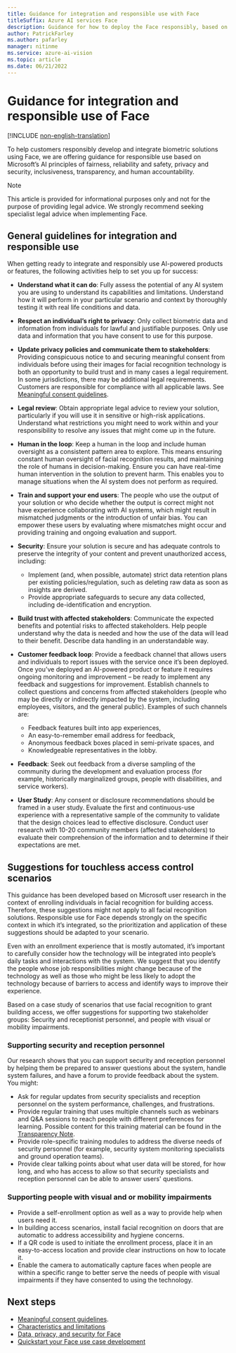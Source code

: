 ```yaml
---
title: Guidance for integration and responsible use with Face
titleSuffix: Azure AI services Face
description: Guidance for how to deploy the Face responsibly, based on the knowledge and understanding from the team that created this product.
author: PatrickFarley
ms.author: pafarley
manager: nitinme
ms.service: azure-ai-vision
ms.topic: article
ms.date: 06/21/2022
---
```


# Guidance for integration and responsible use of Face

[!INCLUDE [non-english-translation](/azure/ai-foundry/responsible-ai/includes/non-english-translation.md)]

To help customers responsibly develop and integrate biometric solutions using Face, we are offering guidance for responsible use based on Microsoft’s AI principles of fairness, reliability and safety, privacy and security, inclusiveness, transparency, and human accountability.

> [!NOTE]
> This article is provided for informational purposes only and not for the purpose of providing legal advice. We strongly recommend seeking specialist legal advice when implementing Face.

## General guidelines for integration and responsible use

When getting ready to integrate and responsibly use AI-powered products or features, the following activities help to set you up for success: 

* **Understand what it can do**: Fully assess the potential of any AI system you are using to understand its capabilities and limitations. Understand how it will perform in your particular scenario and context by thoroughly testing it with real life conditions and data.

* **Respect an individual’s right to privacy**: Only collect biometric data and information from individuals for lawful and justifiable purposes. Only use data and information that you have consent to use for this purpose. 

* **Update privacy policies and communicate them to stakeholders**: Providing conspicuous notice to and securing meaningful consent from individuals before using their images for facial recognition technology is both an opportunity to build trust and in many cases a legal requirement. In some jurisdictions, there may be additional legal requirements. Customers are responsible for compliance with all applicable laws. See [Meaningful consent guidelines](/azure/ai-services/computer-vision/enrollment-overview).

* **Legal review**: Obtain appropriate legal advice to review your solution, particularly if you will use it in sensitive or high-risk applications. Understand what restrictions you might need to work within and your responsibility to resolve any issues that might come up in the future. 

* **Human in the loop**: Keep a human in the loop and include human oversight as a consistent pattern area to explore. This means ensuring constant human oversight of facial recognition results, and maintaining the role of humans in decision-making. Ensure you can have real-time human intervention in the solution to prevent harm. This enables you to manage situations when the AI system does not perform as required. 

* **Train and support your end users**: The people who use the output of your solution or who decide whether the output is correct might not have experience collaborating with AI systems, which might result in mismatched judgments or the introduction of unfair bias. You can empower these users by evaluating where mismatches might occur and providing training and ongoing evaluation and support.

* **Security**: Ensure your solution is secure and has adequate controls to preserve the integrity of your content and prevent unauthorized access, including: 
    - Implement (and, when possible, automate) strict data retention plans per existing policies/regulation, such as deleting raw data as soon as insights are derived.  
    - Provide appropriate safeguards to secure any data collected, including de-identification and encryption. 

* **Build trust with affected stakeholders**: Communicate the expected benefits and potential risks to affected stakeholders. Help people understand why the data is needed and how the use of the data will lead to their benefit. Describe data handling in an understandable way.  

* **Customer feedback loop**: Provide a feedback channel that allows users and individuals to report issues with the service once it’s been deployed. Once you’ve deployed an AI-powered product or feature it requires ongoing monitoring and improvement – be ready to implement any feedback and suggestions for improvement. Establish channels to collect questions and concerns from affected stakeholders (people who may be directly or indirectly impacted by the system, including employees, visitors, and the general public). Examples of such channels are:
    - Feedback features built into app experiences,
    - An easy-to-remember email address for feedback,
    - Anonymous feedback boxes placed in semi-private spaces, and
    - Knowledgeable representatives in the lobby.

* **Feedback**: Seek out feedback from a diverse sampling of the community during the development and evaluation process (for example, historically marginalized groups, people with disabilities, and service workers).  

* **User Study**: Any consent or disclosure recommendations should be framed in a user study. Evaluate the first and continuous-use experience with a representative sample of the community to validate that the design choices lead to effective disclosure. Conduct user research with 10-20 community members (affected stakeholders) to evaluate their comprehension of the information and to determine if their expectations are met.  

## Suggestions for touchless access control scenarios

This guidance has been developed based on Microsoft user research in the context of enrolling individuals in facial recognition for building access. Therefore, these suggestions might not apply to all facial recognition solutions. Responsible use for Face depends strongly on the specific context in which it’s integrated, so the prioritization and application of these suggestions should be adapted to your scenario.

Even with an enrollment experience that is mostly automated, it’s important to carefully consider how the technology will be integrated into people’s daily tasks and interactions with the system. We suggest that you  identify the people whose job responsibilities might change because of the technology as well as those who might be less likely to adopt the technology because of barriers to access and identify ways to improve their experience.

Based on a case study of scenarios that use facial recognition to grant building access, we offer suggestions for supporting two stakeholder groups: Security and receptionist personnel, and people with visual or mobility impairments. 

### Supporting security and reception personnel
Our research shows that you can support security and reception personnel by helping them be prepared to answer questions about the system, handle system failures, and have a forum to provide feedback about the system. You might:
* Ask for regular updates from security specialists and reception personnel on the system performance, challenges, and frustrations.
* Provide regular training that uses multiple channels such as webinars and Q&A sessions to reach people with different preferences for learning. Possible content for this training material can be found in the [Transparency Note](transparency-note.md?context=/azure/ai-services/computer-vision/context/context).
* Provide role-specific training modules to address the diverse needs of security personnel (for example, security system monitoring specialists and ground operation teams).
* Provide clear talking points about what user data will be stored, for how long, and who has access to allow so that security specialists and reception personnel can be able to answer users' questions.

### Supporting people with visual and or mobility impairments
* Provide a self-enrollment option as well as a way to provide help when users need it.
* In building access scenarios, install facial recognition on doors that are automatic to address accessibility and hygiene concerns.
* If a QR code is used to initiate the enrollment process, place it in an easy-to-access location and provide clear instructions on how to locate it.
* Enable the camera to automatically capture faces when people are within a specific range to better serve the needs of people with visual impairments if they have consented to using the technology. 

## Next steps

* [Meaningful consent guidelines](/azure/ai-services/computer-vision/enrollment-overview).
* [Characteristics and limitations](/azure/ai-foundry/responsible-ai/face/characteristics-and-limitations?context=/azure/ai-services/computer-vision/context/context)
* [Data, privacy, and security for Face](/azure/ai-foundry/responsible-ai/face/data-privacy-security?context=/azure/ai-services/computer-vision/context/context)
* [Quickstart your Face use case development](/azure/ai-services/computer-vision/quickstarts-sdk/identity-client-library)
